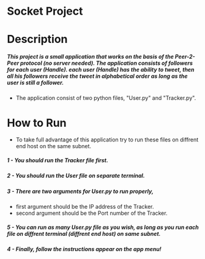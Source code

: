 # Socket Project


# Description 
##### This project is a small application that works on the basis of the Peer-2-Peer protocol (no server needed). The application consists of followers for each user (Handle). each user (Handle) has the ability to tweet, then all his followers receive the tweet in alphabetical order as long as the user is still a follower.

* The application consist of two python files, "User.py" and "Tracker.py". 



# How to Run
* To take full advantage of this application try to run these files on diffrent end host on the same subnet. 

##### 1 - You should run the Tracker file first.
##### 2 - You should run the User file on separate terminal. 
##### 3 - There are two arguments for User.py to run properly, 
* first argument should be the IP address of the Tracker.
* second argument should be the Port number of the Tracker. 
##### 5 - You can run as many User.py file as you wish, as long as you run each file on diffrent terminal (diffrent end host) on same subnet.
##### 4 - Finally, follow the instructions appear on the app menu! 
